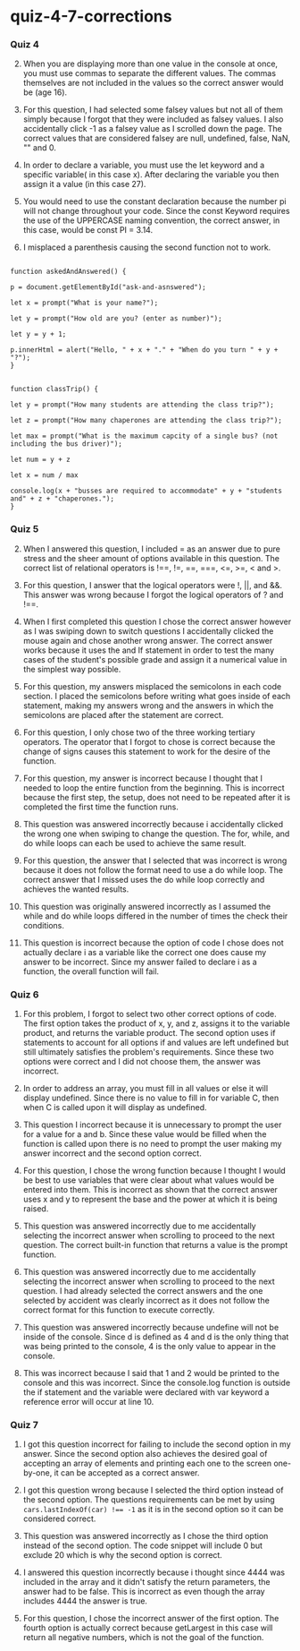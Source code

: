 # quiz-4-7-corrections

### Quiz 4

2. When you are displaying more than one value in the console at once, you must use commas to separate the different values. The commas themselves are not included in the values so the correct answer would be (age 16).

8. For this question, I had selected some falsey values but not all of them simply because I forgot that they were included as falsey values. I also accidentally click -1 as a falsey value as I scrolled down the page. The correct values that are considered falsey are null, undefined, false, NaN, "" and 0.

9. In order to declare a variable, you must use the let keyword and a specific variable( in this case x). After declaring the variable you then assign it a value (in this case 27). 

10. You would need to use the constant declaration because the number pi will not change throughout your code. Since the const Keyword requires the use of the UPPERCASE naming convention, the correct answer, in this case, would be const PI = 3.14.

11. I misplaced a parenthesis causing the second function not to work. 
```

function askedAndAnswered() {

p = document.getElementById("ask-and-asnswered");

let x = prompt("What is your name?");

let y = prompt("How old are you? (enter as number)");

let y = y + 1;

p.innerHtml = alert("Hello, " + x + "." + "When do you turn " + y + "?");
}


function classTrip() {

let y = prompt("How many students are attending the class trip?");

let z = prompt("How many chaperones are attending the class trip?");

let max = prompt("What is the maximum capcity of a single bus? (not including the bus driver)");

let num = y + z

let x = num / max

console.log(x + "busses are required to accommodate" + y + "students and" + z + "chaperones.");
}

```

### Quiz 5

2. When I answered this question, I included = as an answer due to pure stress and the sheer amount of options available in this question. The correct list of relational operators is  !==, !=, ==, ===, <=, >=, < and >.

4. For this question, I answer that the logical operators were !, ||, and &&. This answer was wrong because I forgot the logical operators of ? and !==.

6. When I first completed this question I chose the correct answer however as I was swiping down to switch questions I accidentally clicked the mouse again and chose another wrong answer. The correct answer works because it uses the and If statement in order to test the many cases of the student's possible grade and assign it a numerical value in the simplest way possible. 

8. For this question, my answers misplaced the semicolons in each code section. I placed the semicolons before writing what goes inside of each statement, making my answers wrong and the answers in which the semicolons are placed after the statement are correct. 

9. For this question, I only chose two of the three working tertiary operators. The operator that I forgot to chose is correct because the change of signs causes this statement to work for the desire of the function. 


11. For this question, my answer is incorrect because I thought that I needed to loop the entire function from the beginning. This is incorrect because the first step, the setup, does not need to be repeated after it is completed the first time the function runs.

12. This question was answered incorrectly because i accidentally clicked the wrong one when swiping to change the question. The for, while, and do while loops can each be used to achieve the same result. 

13. For this question, the answer that I selected that was incorrect is wrong because it does not follow the format need to use a do while loop. The correct answer that I missed uses the do while loop correctly and achieves the wanted results. 

14. This question was originally answered incorrectly as I assumed the while and do while loops differed in the number of times the check their conditions. 

15. This question is incorrect because the option of code I chose does not actually declare i as a variable like the correct one does cause my answer to be incorrect. Since my answer failed to declare i as a function, the overall function will fail. 

### Quiz 6

1. For this problem, I forgot to select two other correct options of code. The first option takes the product of x, y, and z, assigns it to the variable product, and returns the variable product. The second option uses if statements to account for all options if and values are left undefined but still ultimately satisfies the problem's requirements. Since these two options were correct and I did not choose them, the answer was incorrect.

2. In order to address an array, you must fill in all values or else it will display undefined. Since there is no value to fill in for variable C, then when C is called upon it will display as undefined. 

4. This question I incorrect because it is unnecessary to prompt the user for a value for a and b. Since these value would be filled when the function is called upon there is no need to prompt the user making my answer incorrect and the second option correct. 

7. For this question, I chose the wrong function because I thought I would be best to use variables that were clear about what values would be entered into them. This is incorrect as shown that the correct answer uses x and y to represent the base and the power at which it is being raised. 

9. This question was answered incorrectly due to me accidentally selecting the incorrect answer when scrolling to proceed to the next question. The correct built-in function that returns a value is the prompt function. 

10. This question was answered incorrectly due to me accidentally selecting the incorrect answer when scrolling to proceed to the next question. I had already selected the correct answers and the one selected by accident was clearly incorrect as it does not follow the correct format for this function to execute correctly.

11. This question was answered incorrectly because undefine will not be inside of the console. Since d is defined as 4 and d is the only thing that was being printed to the console, 4 is the only value to appear in the console. 

13. This was incorrect because I said that 1 and 2 would be printed to the console and this was incorrect. Since the console.log function is outside the if statement and the variable were declared with var keyword a reference error will occur at line 10. 

### Quiz 7
1. I got this question incorrect for failing to include the second option in my answer. Since the second option also achieves the desired goal of accepting an array of elements and printing each one to the screen one-by-one, it can be accepted as a correct answer. 

2. I got this question wrong because I selected the third option instead of the second option. The questions requirements can be met by using ``cars.lastIndexOf(car) !== -1`` as it is in the second option so it can be considered correct. 

4. This question was answered incorrectly as I chose the third option instead of the second option. The code snippet will include 0 but exclude 20 which is why the second option is correct. 

11. I answered this question incorrectly because i thought since 4444 was included in the array and it didn't satisfy the return parameters, the answer had to be false. This is incorrect as even though the array includes 4444 the answer is true.

14. For this question, I chose the incorrect answer of the first option. The fourth option is actually correct because getLargest in this case will return all negative numbers, which is not the goal of the function.
